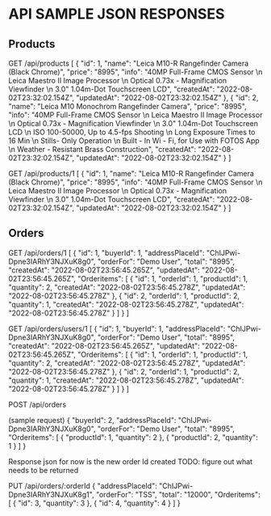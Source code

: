 # API SAMPLE JSON RESPONSES

## Products
GET /api/products
[
    {
        "id": 1,
        "name": "Leica M10-R Rangefinder Camera (Black Chrome)",
        "price": "8995",
        "info": "40MP Full-Frame CMOS Sensor \n Leica Maestro II Image Processor \n Optical 0.73x - Magnification Viewfinder \n 3.0\" 1.04m-Dot Touchscreen LCD",
        "createdAt": "2022-08-02T23:32:02.154Z",
        "updatedAt": "2022-08-02T23:32:02.154Z"
    },
    {
        "id": 2,
        "name": "Leica M10 Monochrom Rangefinder Camera",
        "price": "8995",
        "info": "40MP Full-Frame CMOS Sensor \n Leica Maestro II Image Processor \n Optical 0.73x - Magnification Viewfinder \n 3.0\" 1.04m-Dot Touchscreen LCD \n ISO 100-50000, Up to 4.5-fps Shooting \n Long Exposure Times to 16 Min \n Stills- Only Operation \n Built - In Wi - Fi, for Use with FOTOS App \n Weather - Resistant Brass Construction",
        "createdAt": "2022-08-02T23:32:02.154Z",
        "updatedAt": "2022-08-02T23:32:02.154Z"
    }
]

GET /api/products/1
[
    {
        "id": 1,
        "name": "Leica M10-R Rangefinder Camera (Black Chrome)",
        "price": "8995",
        "info": "40MP Full-Frame CMOS Sensor \n Leica Maestro II Image Processor \n Optical 0.73x - Magnification Viewfinder \n 3.0\" 1.04m-Dot Touchscreen LCD",
        "createdAt": "2022-08-02T23:32:02.154Z",
        "updatedAt": "2022-08-02T23:32:02.154Z"
    }
]
## Orders
GET /api/orders/1
    [
        {
            "id": 1,
            "buyerId": 1,
            "addressPlaceId": "ChIJPwi-Dpne3IARhY3NJXuK8g0",
            "orderFor": "Demo User",
            "total": "8995",
            "createdAt": "2022-08-02T23:56:45.265Z",
            "updatedAt": "2022-08-02T23:56:45.265Z",
            "Orderitems": [
                {
                    "id": 1,
                    "orderId": 1,
                    "productId": 1,
                    "quantity": 2,
                    "createdAt": "2022-08-02T23:56:45.278Z",
                    "updatedAt": "2022-08-02T23:56:45.278Z"
                },
                {
                    "id": 2,
                    "orderId": 1,
                    "productId": 2,
                    "quantity": 1,
                    "createdAt": "2022-08-02T23:56:45.278Z",
                    "updatedAt": "2022-08-02T23:56:45.278Z"
                }
            ]
        }
    ]

GET /api/orders/users/1
[
    {
        "id": 1,
        "buyerId": 1,
        "addressPlaceId": "ChIJPwi-Dpne3IARhY3NJXuK8g0",
        "orderFor": "Demo User",
        "total": "8995",
        "createdAt": "2022-08-02T23:56:45.265Z",
        "updatedAt": "2022-08-02T23:56:45.265Z",
        "Orderitems": [
            {
                "id": 1,
                "orderId": 1,
                "productId": 1,
                "quantity": 2,
                "createdAt": "2022-08-02T23:56:45.278Z",
                "updatedAt": "2022-08-02T23:56:45.278Z"
            },
            {
                "id": 2,
                "orderId": 1,
                "productId": 2,
                "quantity": 1,
                "createdAt": "2022-08-02T23:56:45.278Z",
                "updatedAt": "2022-08-02T23:56:45.278Z"
            }
        ]
    }
]

POST /api/orders

(sample request)
{
    "buyerId": 2,
    "addressPlaceId": "ChIJPwi-Dpne3IARhY3NJXuK8g0",
    "orderFor": "Demo User",
    "total": "8995",
    "Orderitems": [
        {
            "productId": 1,
            "quantity": 2
        },
        {
            "productId": 2,
            "quantity": 1
        }
    ]
}

Response json for now is the new order Id created
TODO: figure out what needs to be returned

PUT /api/orders/:orderId
{
    "addressPlaceId": "ChIJPwi-Dpne3IARhY3NJXuK8g1",
    "orderFor": "TSS",
    "total": "12000",
    "Orderitems": [
        {
            "id": 3,
            "quantity": 3
        },
        {
            "id": 4,
            "quantity": 4
        }
    ]
}